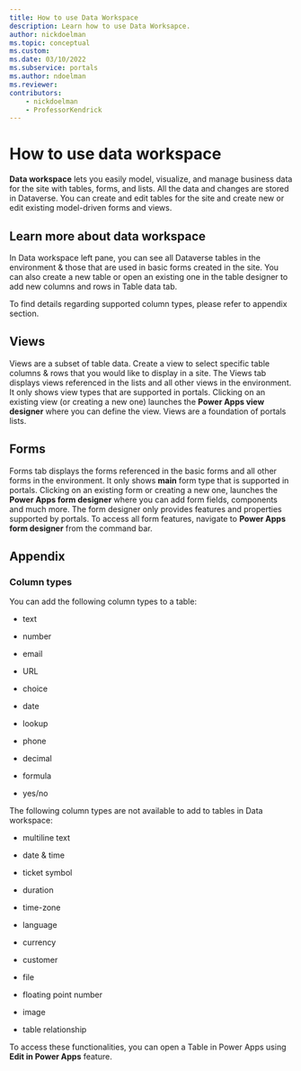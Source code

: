 ```yaml
---
title: How to use Data Workspace
description: Learn how to use Data Worksapce.
author: nickdoelman
ms.topic: conceptual
ms.custom: 
ms.date: 03/10/2022
ms.subservice: portals
ms.author: ndoelman
ms.reviewer:
contributors:
    - nickdoelman
    - ProfessorKendrick
---
```

# How to use data workspace

**Data workspace** lets you easily model, visualize, and manage business data for the site with tables, forms, and lists. All the data and changes are stored in Dataverse. You can create and edit tables for the site and create new or edit existing model-driven forms and views. 

## Learn more about data workspace

In Data workspace left pane, you can see all Dataverse tables in the environment & those that are used in basic forms created in the site. You can also create a new table or open an existing one in the table designer to add new columns and rows in Table data tab.

To find details regarding supported column types, please refer to appendix section.

## Views

Views are a subset of table data. Create a view to select specific table columns & rows that you would like to display in a site. The Views tab displays views referenced in the lists and all other views in the environment. It only shows view types that are supported in portals. Clicking on an existing view (or creating a new one) launches the **Power Apps view designer** where you can define the view. Views are a foundation of portals lists.

## Forms

Forms tab displays the forms referenced in the basic forms and all other forms in the environment. It only shows **main** form type that is supported in portals. Clicking on an existing form or creating a new one, launches the **Power Apps form designer** where you can add form fields, components and much more. The form designer only provides features and properties supported by portals. To access all form features, navigate to **Power Apps form designer** from the command bar.

## Appendix

### Column types

You can add the following column types to a table:

- text

- number

- email

- URL

- choice

- date

- lookup

- phone

- decimal

- formula

- yes/no

The following column types are not available to add to tables in Data workspace:

- multiline text

- date & time

- ticket symbol

- duration

- time-zone

- language

- currency

- customer

- file

- floating point number

- image

- table relationship

To access these functionalities, you can open a Table in Power Apps using **Edit in Power Apps** feature.